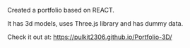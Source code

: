 Created a portfolio based on REACT. 

It has 3d models, uses Three.js library and has dummy data.


Check it out at: https://pulkit2306.github.io/Portfolio-3D/
